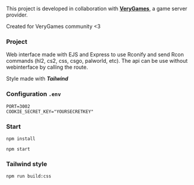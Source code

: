 This project is developed in collaboration with [**VeryGames**](https://verygames.net), a game server provider. 

Created for VeryGames community <3

### Project 

Web interface made with EJS and Express to use Rconify and send Rcon commands (hl2, cs2, css, csgo, palworld, etc).
The api can be use without webinterface by calling the route.

Style made with ***Tailwind***

### Configuration `.env`

```.env
PORT=3002
COOKIE_SECRET_KEY="YOURSECRETKEY"
``````

### Start 
`npm install`

`npm start`

### Tailwind style 
`npm run build:css`
